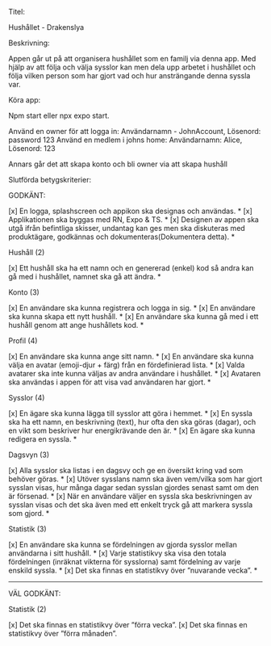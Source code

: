 Titel:

Hushållet - Drakenslya

Beskrivning:

Appen går ut på att organisera hushållet som en familj via denna app.
Med hjälp av att följa och välja sysslor kan men dela upp arbetet i hushållet och 
följa vilken person som har gjort vad och hur ansträngande denna syssla var.

Köra app:

Npm start eller npx expo start.

Använd en owner för att logga in: Användarnamn - JohnAccount, Lösenord: password 123
Använd en medlem i johns home: Användarnamn: Alice, Lösenord: 123 

Annars går det att skapa konto och bli owner via att skapa hushåll

Slutförda betygskriterier:

GODKÄNT:

[x] En logga, splashscreen och appikon ska designas och användas. *
[x] Applikationen ska byggas med RN, Expo & TS. *
[x] Designen av appen ska utgå ifrån befintliga skisser, undantag kan ges men ska diskuteras med produktägare,
   godkännas och dokumenteras(Dokumentera detta). *


Hushåll (2)

[x] Ett hushåll ska ha ett namn och en genererad (enkel) kod så andra kan gå med i hushållet, namnet ska gå att ändra. *


Konto (3)

[x] En användare ska kunna registrera och logga in sig. *
[x] En användare ska kunna skapa ett nytt hushåll. *
[x] En användare ska kunna gå med i ett hushåll genom att ange hushållets kod. *

Profil (4)

[x] En användare ska kunna ange sitt namn. *
[x] En användare ska kunna välja en avatar (emoji-djur + färg) från en fördefinierad lista. *
[x] Valda avatarer ska inte kunna väljas av andra användare i hushållet. *
[x] Avataren ska användas i appen för att visa vad användaren har gjort. *

Sysslor (4)

[x] En ägare ska kunna lägga till sysslor att göra i hemmet. *
[x] En syssla ska ha ett namn, en beskrivning (text), hur ofta den ska göras (dagar), och en
    vikt som beskriver hur energikrävande den är. *
[x] En ägare ska kunna redigera en syssla. *


Dagsvyn (3)

[x] Alla sysslor ska listas i en dagsvy och ge en översikt kring vad som behöver göras. *
[x] Utöver sysslans namn ska även vem/vilka som har gjort sysslan visas, hur många dagar
   sedan sysslan gjordes senast samt om den är försenad. *
[x] När en användare väljer en syssla ska beskrivningen av sysslan visas och det ska även
   med ett enkelt tryck gå att markera syssla som gjord. *

Statistik (3)

[x] En användare ska kunna se fördelningen av gjorda sysslor mellan användarna i sitt hushåll. *
[x] Varje statistikvy ska visa den totala fördelningen (inräknat vikterna för sysslorna) samt
   fördelning av varje enskild syssla. *
[x] Det ska finnas en statistikvy över ”nuvarande vecka”. *

---------------------------------------------------------------------

VÄL GODKÄNT:

Statistik (2)

[x] Det ska finnas en statistikvy över ”förra vecka”.
[x] Det ska finnas en statistikvy över ”förra månaden”.
